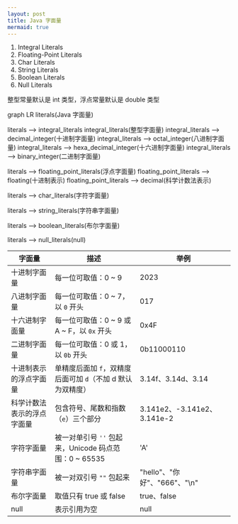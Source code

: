 ```yaml
---
layout: post
title: Java 字面量
mermaid: true
---
```


1. Integral Literals
2. Floating-Point Literals
3. Char Literals
4. String Literals
5. Boolean Literals
6. Null Literals

整型常量默认是 int 类型，浮点常量默认是 double 类型

<div class="mermaid">
graph LR
literals(Java 字面量)

literals --> integral_literals
integral_literals(整型字面量)
integral_literals --> decimal_integer(十进制字面量)
integral_literals --> octal_integer(八进制字面量)
integral_literals --> hexa_decimal_integer(十六进制字面量)
integral_literals --> binary_integer(二进制字面量)

literals --> floating_point_literals(浮点字面量)
floating_point_literals --> floating(十进制表示)
floating_point_literals --> decimal(科学计数法表示)

literals --> char_literals(字符字面量)

literals --> string_literals(字符串字面量)

literals --> boolean_literals(布尔字面量)

literals --> null_literals(null)
</div>


|字面量|描述|举例|
|-|-|-|
|十进制字面量|每一位可取值：0 ~ 9|2023|
|八进制字面量|每一位可取值：0 ~ 7，以 `0` 开头|017|
|十六进制字面量|每一位可取值：0 ~ 9 或 A ~ F，以 `0x` 开头|0x4F|
|二进制字面量|每一位可取值：0 或 1，以 `0b` 开头|0b11000110|
|十进制表示的浮点字面量|单精度后面加 `f`，双精度后面可加 `d`（不加 d 默认为双精度）|3.14f、3.14d、3.14|
|科学计数法表示的浮点字面量|包含符号、尾数和指数（`e`）三个部分|3.141e2、-3.141e2、3.141e-2|
|字符字面量|被一对单引号 `''` 包起来，Unicode 码点范围：0 ~ 65535|'A'|
|字符串字面量|被一对双引号 `""` 包起来|"hello"、"你好"、"666"、"\n"|
|布尔字面量|取值只有 true 或 false|true、false|
|null|表示引用为空|null|



